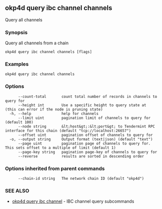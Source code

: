 ## okp4d query ibc channel channels

Query all channels

### Synopsis

Query all channels from a chain

```
okp4d query ibc channel channels [flags]
```

### Examples

```
okp4d query ibc channel channels
```

### Options

```
      --count-total       count total number of records in channels to query for
      --height int        Use a specific height to query state at (this can error if the node is pruning state)
  -h, --help              help for channels
      --limit uint        pagination limit of channels to query for (default 100)
      --node string       &lt;host&gt;:&lt;port&gt; to Tendermint RPC interface for this chain (default "tcp://localhost:26657")
      --offset uint       pagination offset of channels to query for
  -o, --output string     Output format (text|json) (default "text")
      --page uint         pagination page of channels to query for. This sets offset to a multiple of limit (default 1)
      --page-key string   pagination page-key of channels to query for
      --reverse           results are sorted in descending order
```

### Options inherited from parent commands

```
      --chain-id string   The network chain ID (default "okp4d")
```

### SEE ALSO

* [okp4d query ibc channel](okp4d_query_ibc_channel.md)	 - IBC channel query subcommands
